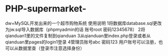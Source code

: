 # PHP-supermarket-
dw+MySQL开发出来的一个超市购物系统 
使用说明
1将数据库database.sql更改为jw.sql导入数据库（phpmyadmin的话 账号root 密码12345678）
2将qianduan1里的文件复制到qianduan
3从qianduan里index.php登录或者从qianduan里pages的login1登录
4管理员账号abc 密码123
用户账号可以注册，也可以从数据里查（登录市注意选择身份）

